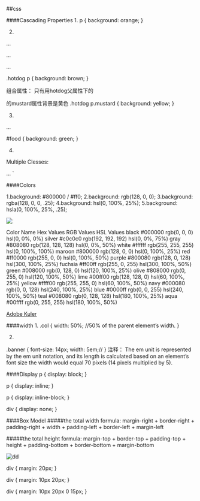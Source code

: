 ##css


####Cascading Properties
1.
p {
  background: orange;
}

2.
<div class="hotdog">
  <p>...</p>
  <p>...</p>
  <p class="mustard">...</p>
</div>

.hotdog p {
  background: brown;
}

组合属性： 只有用hotdog父属性下的<p>的mustard属性背景是黄色
.hotdog p.mustard {
  background: yellow;
}

3.
<p id="food">...</p>           
 #food {
  background: green;
}

4.
Multiple Clesses:

<a class="btn btn-danger">...</a>
`

####Colors

1.background: #800000  /  #ff0;
2.background: rgb(128, 0, 0);
3.background: rgba(128, 0, 0, .25);
4.background: hsl(0, 100%, 25%); 
5.background: hsla(0, 100%, 25%, .25);

![](http://learn.shayhowe.com/assets/images/courses/html-css/getting-to-know-css/hexadecimal-syntax.png)

Color	Name	Hex Values	RGB Values	HSL Values
black	#000000	rgb(0, 0, 0)	    hsl(0, 0%, 0%)
silver	#c0c0c0	rgb(192, 192, 192)	hsl(0, 0%, 75%)
gray	#808080	rgb(128, 128, 128)	hsl(0, 0%, 50%)
white	#ffffff	rgb(255, 255, 255)	hsl(0, 100%, 100%)
maroon	#800000	rgb(128, 0, 0)	    hsl(0, 100%, 25%)
red	    #ff0000	rgb(255, 0, 0)		hsl(0, 100%, 50%)
purple	#800080	rgb(128, 0, 128)	hsl(300, 100%, 25%)
fuchsia	#ff00ff	rgb(255, 0, 255)	hsl(300, 100%, 50%)
green	#008000	rgb(0, 128, 0)		hsl(120, 100%, 25%)
olive	#808000	rgb(0, 255, 0)		hsl(120, 100%, 50%)
lime	#00ff00	rgb(128, 128, 0)	hsl(60, 100%, 25%)
yellow	#ffff00	rgb(255, 255, 0)	hsl(60, 100%, 50%)
navy	#000080	rgb(0, 0, 128)		hsl(240, 100%, 25%)
blue	#0000ff	rgb(0, 0, 255)		hsl(240, 100%, 50%)
teal	#008080	rgb(0, 128, 128)	hsl(180, 100%, 25%)
aqua	#00ffff	rgb(0, 255, 255)	hsl(180, 100%, 50%)

[Adobe Kuler](https://color.adobe.com/)

####width
1.
.col {
  width: 50%;  //50% of the parent element’s width.
}

2.
.banner {
  font-size: 14px;
  width: 5em;//
}
注释：
The em unit is represented by the em unit notation, and its length is calculated based on an element’s font size the width would equal 70 pixels (14 pixels multiplied by 5).

####Display
p {
  display: block;
}

p {
  display: inline;
}

p {
  display: inline-block;
}

div {
  display: none;
}


####Box Model
#####the total width formula:
margin-right + border-right + padding-right + width + padding-left + border-left + margin-left

              
#####the total height formula:
margin-top + border-top + padding-top + height + padding-bottom + border-bottom + margin-bottom
             
![dd](http://learn.shayhowe.com/assets/images/courses/html-css/opening-the-box-model/box-model.png)


div {
  margin: 20px;
}

div {
  margin: 10px 20px;
}

div {
  margin: 10px 20px 0 15px;
}
